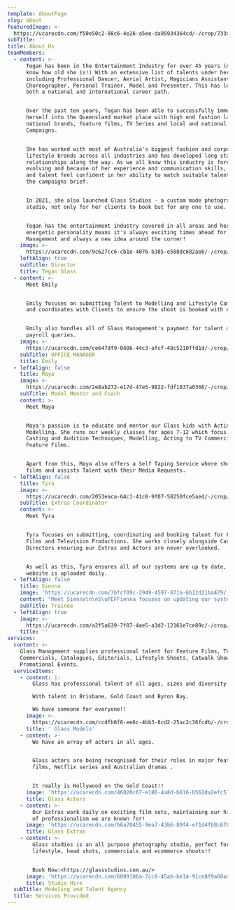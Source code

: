 ```yaml
---
template: AboutPage
slug: about
featuredImage: >-
  https://ucarecdn.com/f50e50c2-98c6-4e26-a5ee-da95934364cd/-/crop/733x404/0,35/-/preview/
subTitle: ''
title: About Us
teamMembers:
  - content: >-
      Tegan has been in the Entertainment Industry for over 45 years (now you
      know how old she is!) With an extensive list of talents under her belt
      including Professional Dancer, Aerial Artist, Magicians Assistant,
      Choreographer, Personal Trainer, Model and Presenter. This has led her to
      both a national and international career path.


      Over the past ten years, Tegan has been able to successfully immerse
      herself into the Queensland market place with high end fashion labels,
      national brands, feature films, TV Series and local and national TVC
      Campaigns.


      She has worked with most of Australia's biggest fashion and corporate
      lifestyle brands across all industries and has developed long standing
      relationships along the way. As we all know this industry is forever
      evolving and because of her experience and communication skills, clients
      and talent feel confident in her ability to match suitable talent to fit
      the campaigns brief. 


      In 2021, she also launched Glass Studios - a custom made photography
      studio, not only for her clients to book but for any one to use. 


      Tegan has the entertainment industry covered in all areas and her can-do
      energetic personality means it's always exciting times ahead for Glass
      Management and always a new idea around the corner!
    image: >-
      https://ucarecdn.com/9c627cc6-cb1e-4076-b385-e588dc682ae6/-/crop/614x669/0,0/-/preview/
    leftAlign: true
    subTitle: Director
    title: Tegan Glass
  - content: >-
      Meet Emily


      Emily focuses on submitting Talent to Modelling and Lifestyle Campaigns
      and coordinates with Clients to ensure the shoot is booked with ease.


      Emily also handles all of Glass Management's payment for talent and
      payroll queries.
    image: >-
      https://ucarecdn.com/ce647df9-0486-44c3-afcf-48c5210ffd1d/-/crop/733x786/0,0/-/preview/
    subTitle: OFFICE MANAGER
    title: Emily
  - leftAlign: false
    title: Maya
    image: >-
      https://ucarecdn.com/2e8ab272-e17d-47e5-9822-fdf1837a0366/-/crop/733x871/0,0/-/preview/
    subTitle: Model Mentor and Coach
    content: >-
      Meet Maya


      Maya's passion is to educate and mentor our Glass kids with Acting and
      Modelling. She runs our weekly classes for ages 7-12 which focus on
      Casting and Audition Techniques, Modelling, Acting to TV Commercials and
      Feature Films.


      Apart from this, Maya also offers a Self Taping Service where she coaches,
      films and assists Talent with their Media Requests.
  - leftAlign: false
    title: Tyra
    image: >-
      https://ucarecdn.com/2053eaca-64c1-41c8-9f07-58250fce5aed/-/crop/1132x1404/42,0/-/preview/
    subTitle: Extras Coordinator
    content: >-
      Meet Tyra


      Tyra focuses on submitting, coordinating and booking talent for Feature
      Films and Television Productions. She works closely alongside Casting
      Directors ensuring our Extras and Actors are never overlooked.


      As well as this, Tyra ensures all of our systems are up to date, and our
      website is uploaded daily.
  - leftAlign: false
    title: Sienna
    image: 'https://ucarecdn.com/7bfcf09c-2949-4597-871a-6b12d21ba479/'
    content: "Meet Sienna\n\nS\uFEFFienna focuses on updating our systems and talents details and profiles.  \n\nA\uFEFFs well as this, she assists in our Kid's Acting and Modelling classes."
    subTitle: Trainee
  - leftAlign: true
    image: >-
      https://ucarecdn.com/a2f5a639-7f87-4ae5-a3d2-12161e7ce89c/-/crop/733x818/0,3/-/preview/
    title: ''
services:
  content: >-
    Glass Management supplies professional talent for Feature Films, TV
    Commercials, Catalogues, Editorials, Lifestyle Shoots, Catwalk Shows and
    Promotional Events.
  serviceItems:
    - content: |-
        Glass has professional talent of all ages, sizes and diversity.

        With talent in Brisbane, Gold Coast and Byron Bay.

        We have someone for everyone!!
      image: >-
        https://ucarecdn.com/ccdfb6f6-ee6c-4bb3-8cd2-25ac2c36fcdb/-/crop/249x239/0,0/-/preview/
      title: ' Glass Models'
    - content: >-
        We have an array of actors in all ages. 


        Glass actors are being recognised for their roles in major feature
        films, Netflix series and Australian dramas .


        It really is Hollywood on the Gold Coast!!
      image: 'https://ucarecdn.com/46020c67-e186-4a8d-b816-b562da2efc57/'
      title: Glass Actors
    - content: >-
        Our Extras work daily on exciting film sets, maintaining our high level
        of professionalism we are known for!
      image: 'https://ucarecdn.com/b6a70455-9ea7-43b6-89f4-ef1d4fb8c678/'
      title: Glass Extras
    - content: >-
        Glass studios is an all purpose photography studio, perfect for
        lifestyle, head shots, commercials and ecommerce shoots!!


        Book Now:<https://glassstudios.com.au/>
      image: 'https://ucarecdn.com/6009186a-7cc8-45ab-be14-91ce8f9a60ad/'
      title: Studio Hire
  subTitle: Modeling and Talent Agency
  title: Services Provided
---
```


